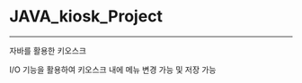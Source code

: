 # JAVA_kiosk_Project

--------------------------------------------  
자바를 활용한 키오스크 

I/O 기능을 활용하여 키오스크 내에 메뉴 변경 가능 및 저장 가능
